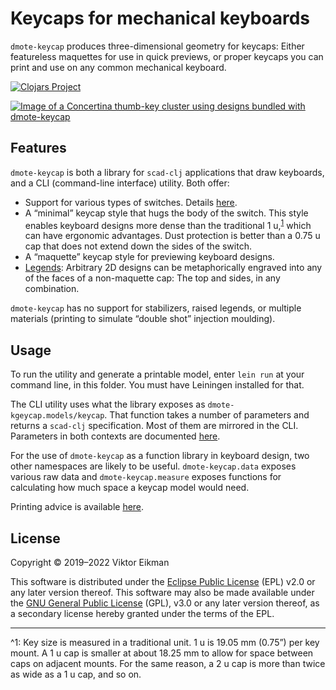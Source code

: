 # Keycaps for mechanical keyboards

`dmote-keycap` produces three-dimensional geometry for keycaps: Either
featureless maquettes for use in quick previews, or proper keycaps you can
print and use on any common mechanical keyboard.

[![Clojars Project](https://img.shields.io/clojars/v/dmote-keycap.svg)](https://clojars.org/dmote-keycap)

[![Image of a Concertina thumb-key cluster using designs bundled with dmote-keycap](https://viktor.eikman.se/image/concertina-2-left-thumb-cluster/display)](https://viktor.eikman.se/image/concertina-2-left-thumb-cluster/)

## Features

`dmote-keycap` is both a library for `scad-clj` applications that draw
keyboards, and a CLI (command-line interface) utility. Both offer:

* Support for various types of switches. Details [here](doc/param.md).
* A “minimal” keycap style that hugs the body of the switch. This style enables
  keyboard designs more dense than the traditional 1 u,<sup>[1](#u_unit)</sup>
  which can have ergonomic advantages. Dust protection is better than a 0.75 u
  cap that does not extend down the sides of the switch.
* A “maquette” keycap style for previewing keyboard designs.
* [Legends](doc/legend.md): Arbitrary 2D designs can be metaphorically engraved
  into any of the faces of a non-maquette cap: The top and sides, in any
  combination.

`dmote-keycap` has no support for stabilizers, raised legends, or multiple
materials (printing to simulate “double shot” injection moulding).

## Usage

To run the utility and generate a printable model, enter `lein run` at your
command line, in this folder. You must have Leiningen installed for that.

The CLI utility uses what the library exposes as `dmote-kgeycap.models/keycap`.
That function takes a number of parameters and returns a `scad-clj`
specification. Most of them are mirrored in the CLI. Parameters in both
contexts are documented [here](doc/param.md).

For the use of `dmote-keycap` as a function library in keyboard design, two
other namespaces are likely to be useful. `dmote-keycap.data` exposes various
raw data and `dmote-keycap.measure` exposes functions for calculating how much
space a keycap model would need.

Printing advice is available [here](doc/print.md).

## License

Copyright © 2019–2022 Viktor Eikman

This software is distributed under the [Eclipse Public License](LICENSE-EPL)
(EPL) v2.0 or any later version thereof. This software may also be made
available under the [GNU General Public License](LICENSE-GPL) (GPL), v3.0 or
any later version thereof, as a secondary license hereby granted under the
terms of the EPL.

---

<a name="u_unit">^1</a>: Key size is measured in a traditional unit. 1 u is
19.05 mm (0.75”) per key mount. A 1 u cap is smaller at about 18.25 mm to allow
for space between caps on adjacent mounts. For the same reason, a 2 u cap is
more than twice as wide as a 1 u cap, and so on.
